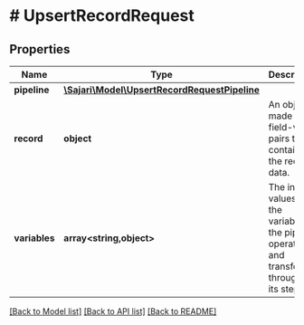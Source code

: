 # # UpsertRecordRequest

## Properties

| Name          | Type                                                                            | Description                                                                                        | Notes      |
| ------------- | ------------------------------------------------------------------------------- | -------------------------------------------------------------------------------------------------- | ---------- |
| **pipeline**  | [**\Sajari\Model\UpsertRecordRequestPipeline**](UpsertRecordRequestPipeline.md) |                                                                                                    | [optional] |
| **record**    | **object**                                                                      | An object made up of field-value pairs that contains the record data.                              |
| **variables** | **array<string,object>**                                                        | The initial values for the variables the pipeline operates on and transforms throughout its steps. | [optional] |

[[Back to Model list]](../../README.md#models) [[Back to API list]](../../README.md#endpoints) [[Back to README]](../../README.md)
